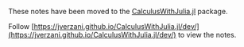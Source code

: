 These notes have been moved to the
[CalculusWithJulia.jl](https://github.com/jverzani/CalculusWithJulia.jl/)
package.

Follow [https://jverzani.github.io/CalculusWithJulia.jl/dev/](https://jverzani.github.io/CalculusWithJulia.jl/dev/)
to view the notes.
